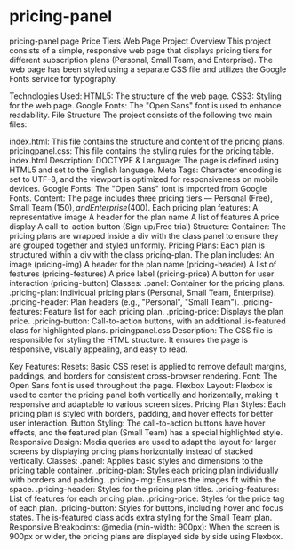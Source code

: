 # pricing-panel
pricing-panel page
Price Tiers Web Page
Project Overview
This project consists of a simple, responsive web page that displays pricing tiers for different subscription plans (Personal, Small Team, and Enterprise). The web page has been styled using a separate CSS file and utilizes the Google Fonts service for typography.

Technologies Used:
HTML5: The structure of the web page.
CSS3: Styling for the web page.
Google Fonts: The "Open Sans" font is used to enhance readability.
File Structure
The project consists of the following two main files:

index.html: This file contains the structure and content of the pricing plans.
pricingpanel.css: This file contains the styling rules for the pricing table.
index.html
Description:
DOCTYPE & Language: The page is defined using HTML5 and set to the English language.
Meta Tags: Character encoding is set to UTF-8, and the viewport is optimized for responsiveness on mobile devices.
Google Fonts: The "Open Sans" font is imported from Google Fonts.
Content: The page includes three pricing tiers — Personal (Free), Small Team ($150), and Enterprise ($400). Each pricing plan features:
A representative image
A header for the plan name
A list of features
A price display
A call-to-action button (Sign up/Free trial)
Structure:
Container: The pricing plans are wrapped inside a div with the class panel to ensure they are grouped together and styled uniformly.
Pricing Plans: Each plan is structured within a div with the class pricing-plan. The plan includes:
An image (pricing-img)
A header for the plan name (pricing-header)
A list of features (pricing-features)
A price label (pricing-price)
A button for user interaction (pricing-button)
Classes:
.panel: Container for the pricing plans.
.pricing-plan: Individual pricing plans (Personal, Small Team, Enterprise).
.pricing-header: Plan headers (e.g., "Personal", "Small Team").
.pricing-features: Feature list for each pricing plan.
.pricing-price: Displays the plan price.
.pricing-button: Call-to-action buttons, with an additional .is-featured class for highlighted plans.
pricingpanel.css
Description:
The CSS file is responsible for styling the HTML structure. It ensures the page is responsive, visually appealing, and easy to read.

Key Features:
Resets: Basic CSS reset is applied to remove default margins, paddings, and borders for consistent cross-browser rendering.
Font: The Open Sans font is used throughout the page.
Flexbox Layout: Flexbox is used to center the pricing panel both vertically and horizontally, making it responsive and adaptable to various screen sizes.
Pricing Plan Styles: Each pricing plan is styled with borders, padding, and hover effects for better user interaction.
Button Styling: The call-to-action buttons have hover effects, and the featured plan (Small Team) has a special highlighted style.
Responsive Design: Media queries are used to adapt the layout for larger screens by displaying pricing plans horizontally instead of stacked vertically.
Classes:
.panel: Applies basic styles and dimensions to the pricing table container.
.pricing-plan: Styles each pricing plan individually with borders and padding.
.pricing-img: Ensures the images fit within the space.
.pricing-header: Styles for the pricing plan titles.
.pricing-features: List of features for each pricing plan.
.pricing-price: Styles for the price tag of each plan.
.pricing-button: Styles for buttons, including hover and focus states. The is-featured class adds extra styling for the Small Team plan.
Responsive Breakpoints:
@media (min-width: 900px): When the screen is 900px or wider, the pricing plans are displayed side by side using Flexbox.
